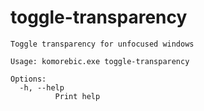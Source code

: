 # toggle-transparency

```
Toggle transparency for unfocused windows

Usage: komorebic.exe toggle-transparency

Options:
  -h, --help
          Print help

```

